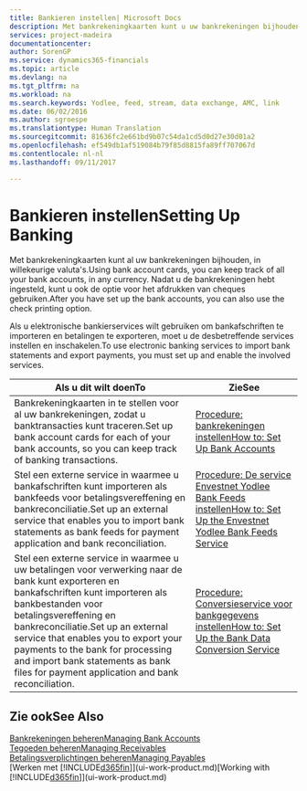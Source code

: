 ```yaml
---
title: Bankieren instellen| Microsoft Docs
description: Met bankrekeningkaarten kunt u uw bankrekeningen bijhouden en bankfeeds instellen, zoals Yodlee, om gegevens uit te wisselen.
services: project-madeira
documentationcenter: 
author: SorenGP
ms.service: dynamics365-financials
ms.topic: article
ms.devlang: na
ms.tgt_pltfrm: na
ms.workload: na
ms.search.keywords: Yodlee, feed, stream, data exchange, AMC, link
ms.date: 06/02/2016
ms.author: sgroespe
ms.translationtype: Human Translation
ms.sourcegitcommit: 81636fc2e661bd9b07c54da1cd5d0d27e30d01a2
ms.openlocfilehash: ef549db1af519084b79f85d8815fa89ff707067d
ms.contentlocale: nl-nl
ms.lasthandoff: 09/11/2017

---
```

# <a name="setting-up-banking"></a><span data-ttu-id="0225b-103">Bankieren instellen</span><span class="sxs-lookup"><span data-stu-id="0225b-103">Setting Up Banking</span></span>
<span data-ttu-id="0225b-104">Met bankrekeningkaarten kunt al uw bankrekeningen bijhouden, in willekeurige valuta's.</span><span class="sxs-lookup"><span data-stu-id="0225b-104">Using bank account cards, you can keep track of all your bank accounts, in any currency.</span></span> <span data-ttu-id="0225b-105">Nadat u de bankrekeningen hebt ingesteld, kunt u ook de optie voor het afdrukken van cheques gebruiken.</span><span class="sxs-lookup"><span data-stu-id="0225b-105">After you have set up the bank accounts, you can also use the check printing option.</span></span>

<span data-ttu-id="0225b-106">Als u elektronische bankierservices wilt gebruiken om bankafschriften te importeren en betalingen te exporteren, moet u de desbetreffende services instellen en inschakelen.</span><span class="sxs-lookup"><span data-stu-id="0225b-106">To use electronic banking services to import bank statements and  export payments, you must set up and enable the involved services.</span></span>

| <span data-ttu-id="0225b-107">Als u dit wilt doen</span><span class="sxs-lookup"><span data-stu-id="0225b-107">To</span></span> | <span data-ttu-id="0225b-108">Zie</span><span class="sxs-lookup"><span data-stu-id="0225b-108">See</span></span> |
| --- | --- |
| <span data-ttu-id="0225b-109">Bankrekeningkaarten in te stellen voor al uw bankrekeningen, zodat u banktransacties kunt traceren.</span><span class="sxs-lookup"><span data-stu-id="0225b-109">Set up bank account cards for each of your bank accounts, so you can keep track of banking transactions.</span></span> |[<span data-ttu-id="0225b-110">Procedure: bankrekeningen instellen</span><span class="sxs-lookup"><span data-stu-id="0225b-110">How to: Set Up Bank Accounts</span></span>](bank-how-setup-bank-accounts.md) |
| <span data-ttu-id="0225b-111">Stel een externe service in waarmee u bankafschriften kunt importeren als bankfeeds voor betalingsvereffening en bankreconciliatie.</span><span class="sxs-lookup"><span data-stu-id="0225b-111">Set up an external service that enables you to import bank statements as bank feeds for payment application and bank reconciliation.</span></span> |[<span data-ttu-id="0225b-112">Procedure: De service Envestnet Yodlee Bank Feeds instellen</span><span class="sxs-lookup"><span data-stu-id="0225b-112">How to: Set Up the Envestnet Yodlee Bank Feeds Service</span></span>](bank-how-setup-bank-statement-service.md) |
| <span data-ttu-id="0225b-113">Stel een externe service in waarmee u uw betalingen voor verwerking naar de bank kunt exporteren en bankafschriften kunt importeren als bankbestanden voor betalingsvereffening en bankreconciliatie.</span><span class="sxs-lookup"><span data-stu-id="0225b-113">Set up an external service that enables you to export your payments to the bank for processing  and import bank statements as bank files for payment application and bank reconciliation.</span></span> |[<span data-ttu-id="0225b-114">Procedure: Conversieservice voor bankgegevens instellen</span><span class="sxs-lookup"><span data-stu-id="0225b-114">How to: Set Up the Bank Data Conversion Service</span></span>](bank-how-setup-bank-data-conversion-service.md) |

## <a name="see-also"></a><span data-ttu-id="0225b-115">Zie ook</span><span class="sxs-lookup"><span data-stu-id="0225b-115">See Also</span></span>
[<span data-ttu-id="0225b-116">Bankrekeningen beheren</span><span class="sxs-lookup"><span data-stu-id="0225b-116">Managing Bank Accounts</span></span>](bank-manage-bank-accounts.md)  
[<span data-ttu-id="0225b-117">Tegoeden beheren</span><span class="sxs-lookup"><span data-stu-id="0225b-117">Managing Receivables</span></span>](receivables-manage-receivables.md)  
[<span data-ttu-id="0225b-118">Betalingsverplichtingen beheren</span><span class="sxs-lookup"><span data-stu-id="0225b-118">Managing Payables</span></span>](payables-manage-payables.md)  
<span data-ttu-id="0225b-119">[Werken met [!INCLUDE[d365fin](includes/d365fin_md.md)]](ui-work-product.md)</span><span class="sxs-lookup"><span data-stu-id="0225b-119">[Working with [!INCLUDE[d365fin](includes/d365fin_md.md)]](ui-work-product.md)</span></span>

